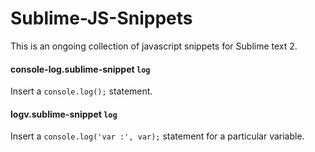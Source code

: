 # Sublime-JS-Snippets

This is an ongoing collection of javascript snippets for Sublime text 2.

#### console-log.sublime-snippet `log`

Insert a `console.log();` statement.

#### logv.sublime-snippet `log`

Insert a `console.log('var :', var);` statement for a particular variable.